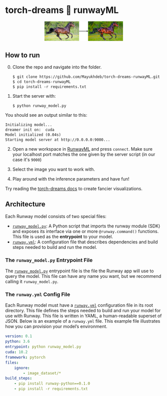 # torch-dreams :handshake: runwayML
<div style="text-align:center">
<img src = "images/vis.png" width = "50%">
</div>

## How to run

0. Clone the repo and navigate into the folder.
    ```
    $ git clone https://github.com/Mayukhdeb/torch-dreams-runwayML.git
    $ cd torch-dreams-runwayML
    $ pip install -r requirements.txt
    ```

1. Start the server with: 
    ```
    $ python runway_model.py
    ```

You should see an output similar to this:
```
Initializing model...
dreamer init on:  cuda
Model initialized (0.04s)
Starting model server at http://0.0.0.0:9000...
```

2. Open a new workspace in [RunwayML](https://learn.runwayml.com/#/getting-started/installation) and press `connect`. Make sure your localhost port matches the one given by the server script (in our case it's `9000`)

3. Select the image you want to work with.

4. Play around with the inference parameters and have fun! 

Try reading the [torch-dreams docs](https://app.gitbook.com/@mayukh09/s/torch-dreams/) to create fancier visualizations. 

## Architecture
Each Runway model consists of two special files:

- [`runway_model.py`](runway_model.py): A Python script that imports the runway module (SDK) and exposes its interface via one or more `@runway.command()` functions. This file is used as the **entrypoint** to your model.
- [`runway.yml`](runway.yml): A configuration file that describes dependencies and build steps needed to build and run the model. 

### The `runway_model.py` Entrypoint File

The [`runway_model.py`](runway_model.py) entrypoint file is the file the Runway app will use to query the model. This file can have any name you want, but we recommend calling it `runway_model.py`.


### The `runway.yml` Config File

Each Runway model must have a [`runway.yml`](runway.yml) configuration file in its root directory. This file defines the steps needed to build and run your model for use with Runway. This file is written in YAML, a human-readable superset of JSON. Below is an example of a `runway.yml` file. This example file illustrates how you can provision your model’s environment.

```yaml
version: 0.1
python: 3.6
entrypoint: python runway_model.py
cuda: 10.2
framework: pytorch
files:
    ignore:
        - image_dataset/*
build_steps:
    - pip install runway-python==0.1.0
    - pip install -r requirements.txt
```
